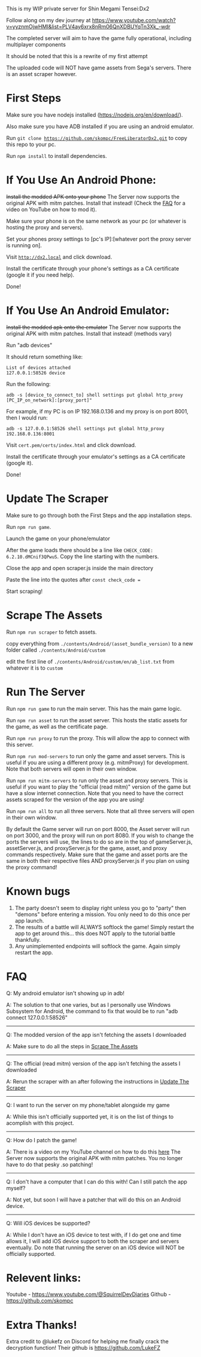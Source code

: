 This is my WIP private server for Shin Megami Tensei:Dx2

Follow along on my dev journey at https://www.youtube.com/watch?v=yyznmOjwHMI&list=PLV4ay6xrx8nRm06QnXDBUYqTn3Xk_-wdr

The completed server will aim to have the game fully operational, including multiplayer components

It should be noted that this is a rewrite of my first attempt

The uploaded code will NOT have game assets from Sega's servers. There is an asset scraper however.

# First Steps
Make sure you have nodejs installed (https://nodejs.org/en/download/).

Also make sure you have ADB installed if you are using an android emulator.

Run <code>git clone https://github.com/skompc/FreeLiberatorDx2.git</code> to copy this repo to your pc.

Run <code>npm install</code> to install dependencies.

# If You Use An Android Phone:
~~Install the modded APK onto your phone~~ The Server now supports the original APK with mitm patches. Install that instead! (Check the [FAQ](#faq) for a video on YouTube on how to mod it).

Make sure your phone is on the same network as your pc (or whatever is hosting the proxy and servers).

Set your phones proxy settings to [pc's IP]:[whatever port the proxy server is running on].

Visit <code>http://dx2.local</code> and click download.

Install the certificate through your phone's settings as a CA certificate (google it if you need help).

Done!

# If You Use An Android Emulator:
~~Install the modded apk onto the emulator~~ The Server now supports the original APK with mitm patches. Install that instead! (methods vary)
    
Run "adb devices"

It should return something like:

    List of devices attached
    127.0.0.1:58526 device

Run the following:

    adb -s [device_to_connect_to] shell settings put global http_proxy [PC_IP_on_network]:[proxy_port]"

For example, if my PC is on IP 192.168.0.136 and my proxy is on port 8001, then I would run:

    adb -s 127.0.0.1:58526 shell settings put global http_proxy 192.168.0.136:8001

Visit <code>cert.pem/certs/index.html</code> and click download.

Install the certificate through your emulator's settings as a CA certificate (google it).

Done!

# Update The Scraper

Make sure to go through both the First Steps and the app installation steps.

Run <code>npm run game</code>.

Launch the game on your phone/emulator

After the game loads there should be a line like <code>CHECK_CODE:  6.2.10.dMCnif3QPwuS</code>. Copy the line starting with the numbers.

Close the app and open scraper.js inside the main directory

Paste the line into the quotes after <code>const check_code = </code>

Start scraping!

# Scrape The Assets

Run <code>npm run scraper</code> to fetch assets.

copy everything from <code>./contents/Android/(asset_bundle_version)</code> to a new folder called <code>./contents/Android/custom</code>

edit the first line of <code>./contents/Android/custom/en/ab_list.txt</code> from whatever it is to <code>custom</code>

# Run The Server

Run <code>npm run game</code> to run the main server. This has the main game logic.

Run <code>npm run asset</code> to run the asset server. This hosts the static assets for the game, as well as the certificate page.

Run <code>npm run proxy</code> to run the proxy. This will allow the app to connect with this server.

Run <code>npm run mod-servers</code> to run only the game and asset servers. This is useful if you are using a different proxy (e.g. mitmProxy) for development. Note that both servers will open in their own window.

Run <code>npm run mitm-servers</code> to run only the asset and proxy servers. This is useful if you want to play the "official (read mitm)" version of the game but have a slow internet connection. Note that you need to have the correct assets scraped for the version of the app you are using! 

Run <code>npm run all</code> to run all three servers. Note that all three servers will open in their own window.

By default the Game server will run on port 8000, the Asset server will run on port 3000, and the proxy will run on port 8080. If you wish to change the ports the servers will use, the lines to do so are in the top of gameServer.js, assetServer.js, and proxyServer.js for the game, asset, and proxy commands respectively. Make sure that the game and asset ports are the same in both their respective files AND proxyServer.js if you plan on using the proxy command!

# Known bugs

1. The party doesn't seem to display right unless you go to "party" then "demons" before entering a mission. You only need to do this once per app launch.
2. The results of a battle will ALWAYS softlock the game! Simply restart the app to get around this... this does NOT apply to the tutorial battle thankfully.
3. Any unimplemented endpoints will softlock the game. Again simply restart the app.

# FAQ

Q: My android emulator isn't showing up in adb!

A: The solution to that one varies, but as I personally use Windows Subsystem for Android, the command to fix that would be to run "adb connect 127.0.0.1:58526"

----------------------------------------------

Q: The modded version of the app isn't fetching the assets I downloaded

A: Make sure to do all the steps in [Scrape The Assets](#scrape-the-assets)

-----------------------------

Q: The official (read mitm) version of the app isn't fetching the assets I downloaded

A: Rerun the scraper with an after following the instructions in [Update The Scraper](#update-the-scraper)

--------------------

Q: I want to run the server on my phone/tablet alongside my game

A: While this isn't officially supported yet, it is on the list of things to acomplish with this project.

---------------------------

Q: How do I patch the game!

A: There is a video on my YouTube channel on how to do this [here](https://youtu.be/U4BZSEMW9XM) The Server now supports the original APK with mitm patches. You no longer have to do that pesky .so patching!

----------------------

Q: I don't have a computer that I can do this with! Can I still patch the app myself?

A: Not yet, but soon I will have a patcher that will do this on an Android device.

----------------

Q: Will iOS devices be supported?

A: While I don't have an iOS device to test with, if I do get one and time allows it, I will add iOS device support to both the scraper and servers eventually. Do note that running the server on an iOS device will NOT be officially supported.

# Relevent links:

Youtube - https://www.youtube.com/@SquirrelDevDiaries
Github - https://github.com/skompc

# Extra Thanks!
Extra credit to @lukefz on Discord for helping me finally crack the decryption function! Their github is https://github.com/LukeFZ

